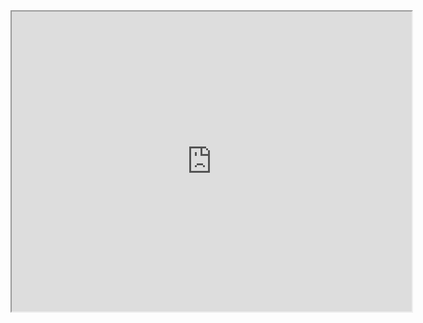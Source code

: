 <iframe class="w-100 h-100" src="https://drive.google.com/file/d/1sB-5c1izgYJrmJalxx1zLycEnaIabxXr/preview" width="640" height="480"></iframe>
